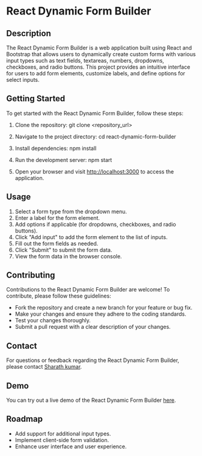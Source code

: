 # React Dynamic Form Builder

## Description
The React Dynamic Form Builder is a web application built using React and Bootstrap that allows users to dynamically create custom forms with various input types such as text fields, textareas, numbers, dropdowns, checkboxes, and radio buttons. This project provides an intuitive interface for users to add form elements, customize labels, and define options for select inputs.

## Getting Started
To get started with the React Dynamic Form Builder, follow these steps:

1. Clone the repository:  git clone <repository_url>

2. Navigate to the project directory:  cd react-dynamic-form-builder

3. Install dependencies:  npm install

4. Run the development server:  npm start


5. Open your browser and visit [http://localhost:3000](http://localhost:3000) to access the application.

## Usage
1. Select a form type from the dropdown menu.
2. Enter a label for the form element.
3. Add options if applicable (for dropdowns, checkboxes, and radio buttons).
4. Click "Add input" to add the form element to the list of inputs.
5. Fill out the form fields as needed.
6. Click "Submit" to submit the form data.
7. View the form data in the browser console.

## Contributing
Contributions to the React Dynamic Form Builder are welcome! To contribute, please follow these guidelines:
- Fork the repository and create a new branch for your feature or bug fix.
- Make your changes and ensure they adhere to the coding standards.
- Test your changes thoroughly.
- Submit a pull request with a clear description of your changes.


## Contact
For questions or feedback regarding the React Dynamic Form Builder, please contact [Sharath kumar](mailto:sharath4997@gmail.com).

## Demo
You can try out a live demo of the React Dynamic Form Builder [here](https://dynamic-forms-mfb5.vercel.app/).

## Roadmap
- Add support for additional input types.
- Implement client-side form validation.
- Enhance user interface and user experience.
 
